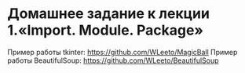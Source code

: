 # Домашнее задание к лекции 1.«Import. Module. Package»

Пример работы tkinter: https://github.com/WLeeto/MagicBall
Пример работы BeautifulSoup: https://github.com/WLeeto/BeautifulSoup